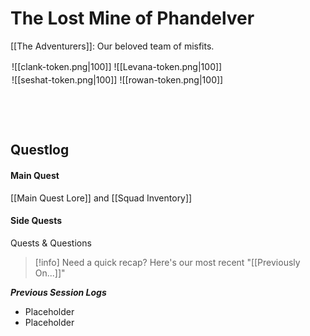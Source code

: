 # The Lost Mine of Phandelver

[[The Adventurers]]: Our beloved team of misfits. <div style="float: left; padding: 2px 2px 2px 2px;">![[clank-token.png|100]]</div><div style="float: left; padding: 2px 2px 2px 2px;">![[Levana-token.png|100]] </div><div style="float: left; padding: 2px 2px 2px 2px;">![[seshat-token.png|100]] </div><div style="float: left; padding: 2px 2px 2px 2px;">![[rowan-token.png|100]] </div><br><br><br><br><br><br>

## Questlog
#### Main Quest
[[Main Quest Lore]] and [[Squad Inventory]]

#### Side Quests
Quests & Questions

> [!info] Need a quick recap? Here's our most recent "[[Previously On...]]"

***Previous Session Logs***
- Placeholder
- Placeholder
